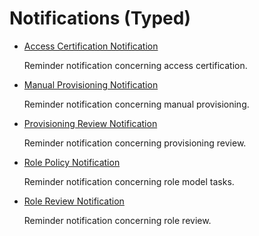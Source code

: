 # Notifications (Typed)

- [ Access Certification Notification ](/docs/identitymanager/6.2/identitymanager/integration-guide/toolkit/xml-configuration/notifications/notifications/accesscertificationnotification/index.md)

  Reminder notification concerning access certification.

- [ Manual Provisioning Notification ](/docs/identitymanager/6.2/identitymanager/integration-guide/toolkit/xml-configuration/notifications/notifications/manualprovisioningnotification/index.md)

  Reminder notification concerning manual provisioning.

- [ Provisioning Review Notification ](/docs/identitymanager/6.2/identitymanager/integration-guide/toolkit/xml-configuration/notifications/notifications/provisioningreviewnotification/index.md)

  Reminder notification concerning provisioning review.

- [Role Policy Notification](/docs/identitymanager/6.2/identitymanager/integration-guide/toolkit/xml-configuration/notifications/notifications/rolepolicynotification/index.md)

  Reminder notification concerning role model tasks.

- [ Role Review Notification ](/docs/identitymanager/6.2/identitymanager/integration-guide/toolkit/xml-configuration/notifications/notifications/rolereviewnotification/index.md)

  Reminder notification concerning role review.
